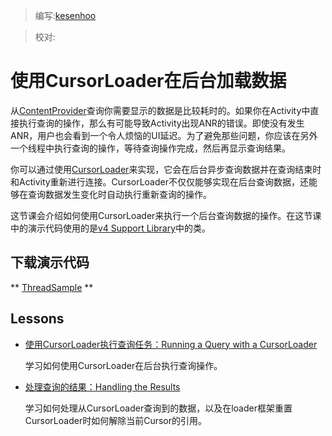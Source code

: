 > 编写:[kesenhoo](https://github.com/kesenhoo)

> 校对:

# 使用CursorLoader在后台加载数据

从[ContentProvider](http://developer.android.com/reference/android/content/ContentProvider.html)查询你需要显示的数据是比较耗时的。如果你在Activity中直接执行查询的操作，那么有可能导致Activity出现ANR的错误。即使没有发生ANR，用户也会看到一个令人烦恼的UI延迟。为了避免那些问题，你应该在另外一个线程中执行查询的操作，等待查询操作完成，然后再显示查询结果。

你可以通过使用[CursorLoader](http://developer.android.com/reference/android/support/v4/content/CursorLoader.html)来实现，它会在后台异步查询数据并在查询结束时和Activity重新进行连接。CursorLoader不仅仅能够实现在后台查询数据，还能够在查询数据发生变化时自动执行重新查询的操作。

这节课会介绍如何使用CursorLoader来执行一个后台查询数据的操作。在这节课中的演示代码使用的是[v4 Support Library](http://developer.android.com/tools/support-library/features.html#v4)中的类。

## 下载演示代码

** [ThreadSample](file:///Users/hook/Desktop/docs/shareables/training/ThreadSample.zip) **

## Lessons

* [使用CursorLoader执行查询任务：Running a Query with a CursorLoader](setup-loader.html)

  学习如何使用CursorLoader在后台执行查询操作。

* [处理查询的结果：Handling the Results](handle-result.html)

  学习如何处理从CursorLoader查询到的数据，以及在loader框架重置CursorLoader时如何解除当前Cursor的引用。
